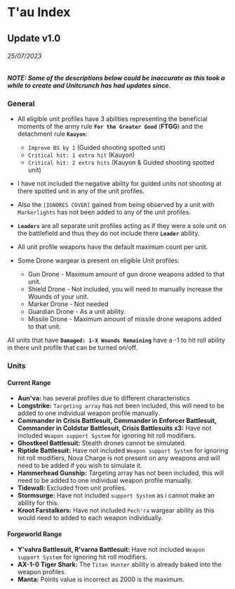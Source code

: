 # T'au Index
## Update v1.0
###### 25/07/2023
***NOTE: Some of the descriptions below could be inaccurate as this took a while to create and Unitcrunch has had updates since.***
### General
* All eligible unit profiles have 3 abilities representing the beneficial moments of the army rule **`For the Greater Good`** (**FTGG**) and the detachment rule **`Kauyon`**:
	* `Improve BS by 1` (Guided shooting spotted unit)
	* `Critical hit: 1 extra hit` (Kauyon)
	* `Critical hit: 2 extra hits` (Kauyon & Guided shooting spotted unit)
* I have not included the negative ability for guided units not shooting at there spotted unit in any of the unit profiles.
* Also the `[IGNORES COVER]` gained from being observed by a unit with `Markerlights` has not been added to any of the unit profiles.

* **`Leaders`** are all separate unit profiles acting as if they were a sole unit on the battlefield and thus they do not include there **`Leader`** ability.

* All unit profile weapons have the default maximum count per unit.

* Some Drone wargear is present on eligible Unit profiles:
	* Gun Drone - Maximum amount of gun drone weapons added to that unit.
	* Shield Drone - Not included, you will need to manually increase the Wounds of your unit.
	* Marker Drone - Not needed
	* Guardian Drone - As a unit ability.
	* Missile Drone - Maximum amount of missile drone weapons added to that unit.

All units that have **`Damaged: 1-X Wounds Remaining`** have a -1 to hit roll ability in there unit profile that can be turned on/off.

### Units
#### Current Range
* **Aun'va:** has several profiles due to different characteristics
* **Longstrike:** `Targeting array` has not been included, this will need to be added to one individual weapon profile manually.
* **Commander in Crisis Battlesuit, Commander in Enforcer Battlesuit, Commander in Coldstar Battlesuit, Crisis Battlesuits x3:** Have not included `Weapon support System` for ignoring hit roll modifiers.
* **Ghostkeel Battlesuit:** Stealth drones cannot be simulated.
* **Riptide Battlesuit:** Have not included `Weapon support System` for ignoring hit roll modifiers, Nova Charge is not present on any weapons and will need to be added if you wish to simulate it.
* **Hammerhead Gunship:** Targeting array has not been included, this will need to be added to one individual weapon profile manually.
* **Tidewall:** Excluded from unit profiles.
* **Stormsurge:** Have not included `support System` as i cannot make an ability for this.
* **Kroot Farstalkers:** Have not included `Pech'ra` wargear ability as this would need to added to each weapon individually.
#### Forgeworld Range
* **Y'vahra Battlesuit, R'varna Battlesuit:** Have not included `Weapon support System` for ignoring hit roll modifiers.
* **AX-1-0 Tiger Shark:** The `Titan Hunter` ability is already baked into the weapon profiles.
* **Manta:** Points value is incorrect as 2000 is the maximum.
